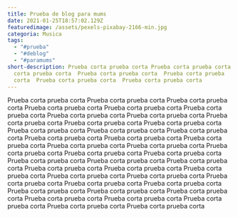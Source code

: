 ```yaml
---
title: Prueba de blog para mums
date: 2021-01-25T18:57:02.129Z
featuredimage: /assets/pexels-pixabay-2166-min.jpg
categoria: Musica
tags:
  - "#prueba"
  - "#deblog"
  - "#paramums"
short-description: Prueba corta prueba corta Prueba corta prueba corta  Prueba
  corta prueba corta  Prueba corta prueba corta  Prueba corta prueba
  corta  Prueba corta prueba corta  Prueba corta prueba corta
---
```

 Prueba corta prueba corta  Prueba corta prueba corta  Prueba corta prueba corta  Prueba corta prueba corta  Prueba corta prueba corta  Prueba corta prueba corta  Prueba corta prueba corta  Prueba corta prueba corta  Prueba corta prueba corta  Prueba corta prueba corta  Prueba corta prueba corta  Prueba corta prueba corta  Prueba corta prueba corta  Prueba corta prueba corta  Prueba corta prueba corta  Prueba corta prueba corta  Prueba corta prueba corta  Prueba corta prueba corta  Prueba corta prueba corta  Prueba corta prueba corta  Prueba corta prueba corta  Prueba corta prueba corta  Prueba corta prueba corta  Prueba corta prueba corta  Prueba corta prueba corta  Prueba corta prueba corta  Prueba corta prueba corta  Prueba corta prueba corta  Prueba corta prueba corta  Prueba corta prueba corta  Prueba corta prueba corta  Prueba corta prueba corta  Prueba corta prueba corta  Prueba corta prueba corta  Prueba corta prueba corta  Prueba corta prueba corta  Prueba corta prueba corta  Prueba corta prueba corta  Prueba corta prueba corta  Prueba corta prueba corta  Prueba corta prueba corta